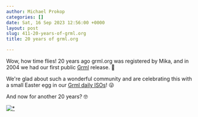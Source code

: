 ```yaml
---
author: Michael Prokop
categories: []
date: Sat, 16 Sep 2023 12:56:00 +0000
layout: post
slug: 411-20-years-of-grml.org
title: 20 years of grml.org

---
```

Wow, how time flies! 20 years ago grml.org was registered by Mika, and in 2004 we had our first public [Grml](https://grml.org/) release. 🥳 

We're glad about such a wonderful community and are celebrating this with a small Easter egg in our [Grml daily ISOs](https://daily.grml.org/)! 😜 

And now for another 20 years? 🤓 

[![*](/images/grml_20th_birthday.jpg)](https://blog.grml.org/uploads/grml_20th_birthday.png)